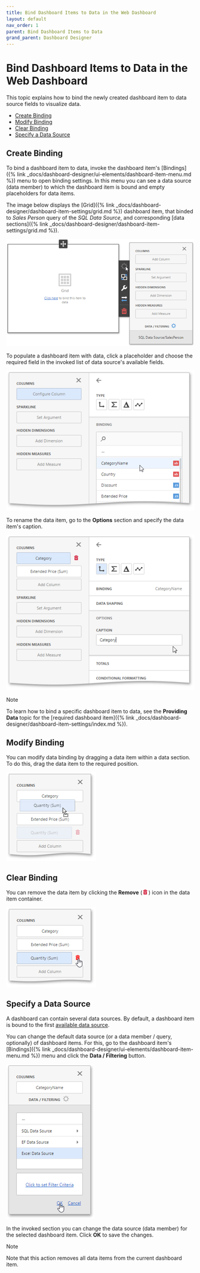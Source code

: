 ```yaml
---
title: Bind Dashboard Items to Data in the Web Dashboard
layout: default
nav_order: 1
parent: Bind Dashboard Items to Data
grand_parent: Dashboard Designer
---
```

# Bind Dashboard Items to Data in the Web Dashboard
This topic explains how to bind the newly created dashboard item to data source fields to visualize data.

* [Create Binding](#create)
* [Modify Binding](#modify)
* [Clear Binding](#clear)
* [Specify a Data Source](#specify)

## <a name="create"/>Create Binding
To bind a dashboard item to data, invoke the dashboard item's [Bindings]({% link _docs/dashboard-designer/ui-elements/dashboard-item-menu.md %}) menu to open binding settings. In this menu you can see a data source (data member)  to which the dashboard item is bound and empty placeholders for data items.

The image below displays the [Grid]({% link _docs/dashboard-designer/dashboard-item-settings/grid.md %}) dashboard item, that binded to _Sales Person_ query of the _SQL Data Source_, and corresponding [data sections]({% link _docs/dashboard-designer/dashboard-item-settings/grid.md %}).

![wdd-bindings-menu](/assets/images/dashboards/img124590.png)

To populate a dashboard item with data, click a placeholder and choose the required field in the invoked list of data source's available fields.

![wdd-add-data-tem](/assets/images/dashboards/img125350.png)

To rename the data item, go to the **Options** section and specify the data item's caption.

![WDD-rename-data-item](/assets/images/dashboards/img124591.png)

> [!NOTE]
> To learn how to bind a specific dashboard item to data, see the **Providing Data** topic for the [required dashboard item]({% link _docs/dashboard-designer/dashboard-item-settings/index.md %}).

## <a name="modify"/>Modify Binding
You can modify data binding by dragging a data item within a data section. To do this, drag the data item to the required position.

![wdd-replace-data-item](/assets/images/dashboards/img124592.png)

## <a name="clear"/>Clear Binding
You can remove the data item by clicking the **Remove** (![WDD-icon-delete-data-source](/assets/images/dashboards/img124585.png)) icon in the data item container.

![wdd-grid-delete-data-item](/assets/images/dashboards/img125482.png)

## <a name="specify"/>Specify a Data Source
A dashboard can contain several data sources. By default, a dashboard item is bound to the first [available data source](../provide-data/manage-data-sources.md).

You can change the default  data source (or a data member / query, optionally) of dashboard items. For this, go to the dashboard item's [Bindings]({% link _docs/dashboard-designer/ui-elements/dashboard-item-menu.md %}) menu and click the **Data / Filtering** button.

![wdd-data-filtering-section](/assets/images/dashboards/img125086.png)

In the invoked section you can change the data source (data member) for the selected dashboard item. Click **OK** to save the changes.

> [!NOTE]
> Note that this action removes all data items from the current dashboard item.
